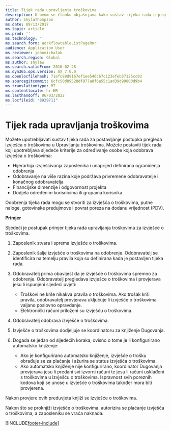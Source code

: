 ```yaml
---
title: Tijek rada upravljanja troškovima
description: U ovom se članku objašnjava kako sustav tijeka rada u programu Microsoft Dynamics 365 Financije možete koristiti za postavljanje postupka pregleda izvješća o troškovima u upravljanju troškovima.
author: ShylaThompson
ms.date: 09/13/2017
ms.topic: article
ms.prod: ''
ms.technology: ''
ms.search.form: WorkflowtableListPageRnr
audience: Application User
ms.reviewer: johnmichalak
ms.search.region: Global
ms.author: shylaw
ms.search.validFrom: 2016-02-28
ms.dyn365.ops.version: AX 7.0.0
ms.openlocfilehash: 71efc89d9167ef1ee546c67c123efeb37125cc02
ms.sourcegitcommit: 6cfc50d89528df977a8f6a55c1ad39d99800d9b4
ms.translationtype: MT
ms.contentlocale: hr-HR
ms.lasthandoff: 06/03/2022
ms.locfileid: "8929711"
---
```

# <a name="expense-management-workflow"></a>Tijek rada upravljanja troškovima

Možete upotrebljavati sustav tijeka rada za postavljanje postupka pregleda izvješća o troškovima u Upravljanju troškovima. Možete postaviti tijek rada koji upotrebljava sljedeće kriterije za određivanje osobe koja odobrava izvješća o troškovima:

- Hijerarhija izvješćivanja zaposlenika i unaprijed definirana ograničenja odobrenja
- Odobravanje na više razina koje podržava privremene odobravatelje i konačnog odobravatelja
- Financijske dimenzije i odgovornost projekta
- Dodjela određenim korisnicima ili grupama korisnika

Odobrenja tijeka rada mogu se stvoriti za izvješća o troškovima, putne naloge, gotovinske predujmove i povrat poreza na dodanu vrijednost (PDV).

**Primjer**

Sljedeći je postupak primjer tijeka rada upravljanja troškovima za izvješće o troškovima.

1. Zaposlenik stvara i sprema izvješće o troškovima.
2. Zaposlenik šalje izvješće o troškovima na odobrenje. Odobravatelj se identificira na temelju pravila koja su definirana kada je postavljen tijeka rada.
3. Odobravatelj prima obavijest da je izvješće o troškovima spremno za odobrenje. Odobravatelj pregledava izvješće o troškovima i provjerava jesu li ispunjeni sljedeći uvjeti:

    - Troškovi ne krše nikakva pravila o troškovima. Ako trošak krši pravila, odobravatelj provjerava uključuje li izvješće o troškovima valjano poslovno opravdanje.
    - Elektronički računi priloženi su izvješću o troškovima.

4. Odobravatelj odobrava izvješće o troškovima.
5. Izvješće o troškovima dodjeljuje se koordinatoru za knjiženje Dugovanja.
6. Događa se jedan od sljedećih koraka, ovisno o tome je li konfigurirano automatsko knjiženje:

    - Ako je konfigurirano automatsko knjiženje, izvješće o trošku obrađuje se za plaćanje i ažurira se status izvješća o troškovima.
    - Ako automatsko knjiženje nije konfigurirano, koordinator Dugovanja provjerava jesu li predani svi izvorni računi te jesu li računi usklađeni s troškovima u izvješću o troškovima. Ispravnost svih poreznih kodova koji se unose u izvješće o troškovima također mora biti provjerena.

Nakon provjere ovih preduvjeta knjiži se izvješće o troškovima.

Nakon što se proknjiži izvješće o troškovima, autorizira se plaćanje izvješća o troškovima, a zaposleniku se vraća naknada.


[!INCLUDE[footer-include](../includes/footer-banner.md)]